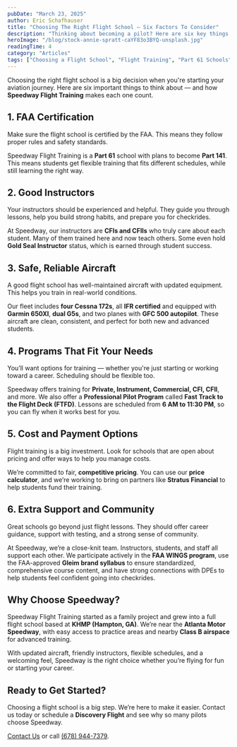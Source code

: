 ```yaml
---
pubDate: "March 23, 2025"
author: Eric Schafhauser
title: "Choosing The Right Flight School – Six Factors To Consider"
description: "Thinking about becoming a pilot? Here are six key things to look for when choosing a flight school — and how Speedway Flight Training checks every box."
heroImage: "/blog/stock-annie-spratt-caYF83o3BYQ-unsplash.jpg"
readingTime: 4
category: "Articles"
tags: ["Choosing a Flight School", "Flight Training", "Part 61 Schools", "Aviation Career", "Pilot Certification"]
---
```


Choosing the right flight school is a big decision when you're starting your aviation journey. Here are six important things to think about — and how **Speedway Flight Training** makes each one count.

## 1. **FAA Certification**

Make sure the flight school is certified by the FAA. This means they follow proper rules and safety standards.

Speedway Flight Training is a **Part 61** school with plans to become **Part 141**. This means students get flexible training that fits different schedules, while still learning the right way.

## 2. **Good Instructors**

Your instructors should be experienced and helpful. They guide you through lessons, help you build strong habits, and prepare you for checkrides.

At Speedway, our instructors are **CFIs and CFIIs** who truly care about each student. Many of them trained here and now teach others. Some even hold **Gold Seal Instructor** status, which is earned through student success.

## 3. **Safe, Reliable Aircraft**

A good flight school has well-maintained aircraft with updated equipment. This helps you train in real-world conditions.

Our fleet includes **four Cessna 172s**, all **IFR certified** and equipped with **Garmin 650XI**, **dual G5s**, and two planes with **GFC 500 autopilot**. These aircraft are clean, consistent, and perfect for both new and advanced students.

## 4. **Programs That Fit Your Needs**

You’ll want options for training — whether you're just starting or working toward a career. Scheduling should be flexible too.

Speedway offers training for **Private, Instrument, Commercial, CFI, CFII**, and more. We also offer a **Professional Pilot Program** called **Fast Track to the Flight Deck (FTFD)**. Lessons are scheduled from **6 AM to 11:30 PM**, so you can fly when it works best for you.

## 5. **Cost and Payment Options**

Flight training is a big investment. Look for schools that are open about pricing and offer ways to help you manage costs.

We’re committed to fair, **competitive pricing**. You can use our **price calculator**, and we’re working to bring on partners like **Stratus Financial** to help students fund their training.

## 6. **Extra Support and Community**

Great schools go beyond just flight lessons. They should offer career guidance, support with testing, and a strong sense of community.

At Speedway, we’re a close-knit team. Instructors, students, and staff all support each other. We participate actively in the **FAA WINGS program**, use the FAA-approved **Gleim brand syllabus** to ensure standardized, comprehensive course content, and have strong connections with DPEs to help students feel confident going into checkrides.

## Why Choose Speedway?

Speedway Flight Training started as a family project and grew into a full flight school based at **KHMP (Hampton, GA)**. We’re near the **Atlanta Motor Speedway**, with easy access to practice areas and nearby **Class B airspace** for advanced training.

With updated aircraft, friendly instructors, flexible schedules, and a welcoming feel, Speedway is the right choice whether you’re flying for fun or starting your career.

## Ready to Get Started?

Choosing a flight school is a big step. We’re here to make it easier. Contact us today or schedule a **Discovery Flight** and see why so many pilots choose Speedway.

[Contact Us](https://speedwayflighttraining.com/contact) or call [(678) 944-7379](tel:6789447379).
